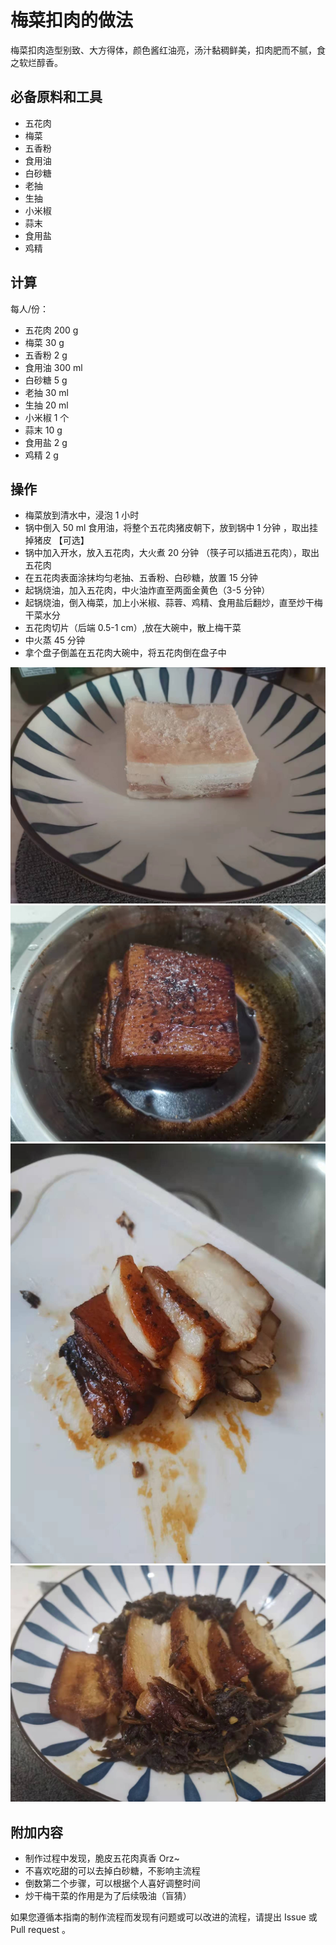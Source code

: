 # 梅菜扣肉的做法

梅菜扣肉造型别致、大方得体，颜色酱红油亮，汤汁黏稠鲜美，扣肉肥而不腻，食之软烂醇香。

## 必备原料和工具

* 五花肉
* 梅菜
* 五香粉
* 食用油
* 白砂糖
* 老抽
* 生抽
* 小米椒
* 蒜末
* 食用盐
* 鸡精

## 计算

每人/份：

* 五花肉 200 g
* 梅菜 30 g
* 五香粉 2 g
* 食用油 300 ml
* 白砂糖 5 g
* 老抽  30 ml
* 生抽  20 ml
* 小米椒  1 个
* 蒜末 10 g
* 食用盐 2 g
* 鸡精 2 g

## 操作

* 梅菜放到清水中，浸泡 1 小时
* 锅中倒入 50 ml 食用油，将整个五花肉猪皮朝下，放到锅中 1 分钟 ，取出挂掉猪皮 【可选】
* 锅中加入开水，放入五花肉，大火煮 20 分钟 （筷子可以插进五花肉），取出五花肉
* 在五花肉表面涂抹均匀老抽、五香粉、白砂糖，放置 15 分钟
* 起锅烧油，加入五花肉，中火油炸直至两面金黄色（3-5 分钟）
* 起锅烧油，倒入梅菜，加上小米椒、蒜蓉、鸡精、食用盐后翻炒，直至炒干梅干菜水分
* 五花肉切片（后端 0.5-1 cm）,放在大碗中，散上梅干菜
* 中火蒸 45 分钟
* 拿个盘子倒盖在五花肉大碗中，将五花肉倒在盘子中

![示例菜成品](./1.jpeg)
![示例菜成品](./2.jpeg)
![示例菜成品](./3.jpeg)
![示例菜成品](./4.jpeg)

## 附加内容

* 制作过程中发现，脆皮五花肉真香 Orz~
* 不喜欢吃甜的可以去掉白砂糖，不影响主流程
* 倒数第二个步骤，可以根据个人喜好调整时间
* 炒干梅干菜的作用是为了后续吸油（盲猜）

如果您遵循本指南的制作流程而发现有问题或可以改进的流程，请提出 Issue 或 Pull request 。